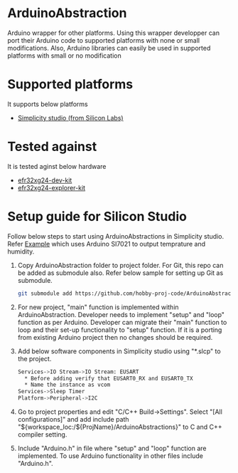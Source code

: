 # ArduinoAbstraction
Arduino wrapper for other platforms. Using this wrapper developper can port their Arduino code to supported platforms with none or small modifications. Also, Arduino libraries can easily be used in supported platforms with small or no modification

# Supported platforms
It supports below platforms
* [Simplicity studio (from Silicon Labs)](https://www.silabs.com/developers/simplicity-studio)

# Tested against
It is tested aginst below hardware
* [efr32xg24-dev-kit](https://www.silabs.com/development-tools/wireless/efr32xg24-dev-kit?tab=overview)
* [efr32xg24-explorer-kit](https://www.silabs.com/development-tools/wireless/efr32xg24-explorer-kit?tab=overview)

# Setup guide for Silicon Studio
Follow below steps to start using ArduinoAbstractions in Simplicity studio. Refer [Example](https://github.com/hobby-proj-code/SiStArduinoAbstraction) which uses Arduino SI7021 to output temprature and humidity.  
1. Copy ArduinoAbstraction folder to project folder. For Git, this repo can be added as submodule also. Refer below sample for setting up Git as submodule.

   ```bash
   git submodule add https://github.com/hobby-proj-code/ArduinoAbstraction ./ArduinoAbstractionExample/
   ```
2. For new project, "main" function is implemented within ArduinoAbstraction. Developer needs to implement "setup" and "loop" function as per Arduino. Developer can migrate their "main" function to loop and their set-up functionality to "setup" function. If it is a porting from existing Arduino project then no changes should be required.
3. Add below software components in Simplicity studio using "*.slcp" to the project.

   ```bash
   Services->IO Stream->IO Stream: EUSART 
     * Before adding verify that EUSART0_RX and EUSART0_TX
     * Name the instance as vcom
   Services->Sleep Timer
   Platform->Peripheral->I2C
   ```
4. Go to project properties and edit "C/C++ Build->Settings". Select "[All configurations]" and add include path "${workspace_loc:/${ProjName}/ArduinoAbstractions}" to C and C++ compiler setting.
5. Include "Arduino.h" in file where "setup" and "loop" function are implemented. To use Arduino functionality in other files include "Arduino.h".
